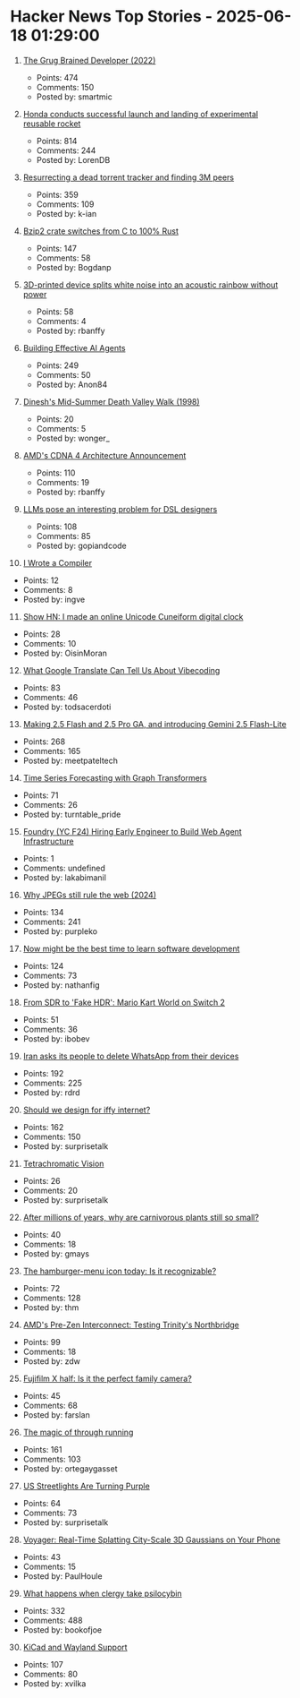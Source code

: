 # Hacker News Top Stories - 2025-06-18 01:29:00

1. [The Grug Brained Developer (2022)](https://grugbrain.dev/)
   - Points: 474
   - Comments: 150
   - Posted by: smartmic

2. [Honda conducts successful launch and landing of experimental reusable rocket](https://global.honda/en/topics/2025/c_2025-06-17ceng.html)
   - Points: 814
   - Comments: 244
   - Posted by: LorenDB

3. [Resurrecting a dead torrent tracker and finding 3M peers](https://kianbradley.com/2025/06/15/resurrecting-a-dead-tracker.html)
   - Points: 359
   - Comments: 109
   - Posted by: k-ian

4. [Bzip2 crate switches from C to 100% Rust](https://trifectatech.org/blog/bzip2-crate-switches-from-c-to-rust/)
   - Points: 147
   - Comments: 58
   - Posted by: Bogdanp

5. [3D-printed device splits white noise into an acoustic rainbow without power](https://phys.org/news/2025-06-3d-device-white-noise-acoustic.html)
   - Points: 58
   - Comments: 4
   - Posted by: rbanffy

6. [Building Effective AI Agents](https://www.anthropic.com/engineering/building-effective-agents)
   - Points: 249
   - Comments: 50
   - Posted by: Anon84

7. [Dinesh's Mid-Summer Death Valley Walk (1998)](https://dineshdesai.info/dv/photos.html)
   - Points: 20
   - Comments: 5
   - Posted by: wonger_

8. [AMD's CDNA 4 Architecture Announcement](https://chipsandcheese.com/p/amds-cdna-4-architecture-announcement)
   - Points: 110
   - Comments: 19
   - Posted by: rbanffy

9. [LLMs pose an interesting problem for DSL designers](https://kirancodes.me/posts/log-lang-design-llms.html)
   - Points: 108
   - Comments: 85
   - Posted by: gopiandcode

10. [I Wrote a Compiler](https://blog.singleton.io/posts/2021-01-31-i-wrote-a-compiler/)
   - Points: 12
   - Comments: 8
   - Posted by: ingve

11. [Show HN: I made an online Unicode Cuneiform digital clock](https://oisinmoran.com/sumertime)
   - Points: 28
   - Comments: 10
   - Posted by: OisinMoran

12. [What Google Translate Can Tell Us About Vibecoding](https://ingrids.space/posts/what-google-translate-can-tell-us-about-vibecoding/)
   - Points: 83
   - Comments: 46
   - Posted by: todsacerdoti

13. [Making 2.5 Flash and 2.5 Pro GA, and introducing Gemini 2.5 Flash-Lite](https://blog.google/products/gemini/gemini-2-5-model-family-expands/)
   - Points: 268
   - Comments: 165
   - Posted by: meetpateltech

14. [Time Series Forecasting with Graph Transformers](https://kumo.ai/research/time-series-forecasting/)
   - Points: 71
   - Comments: 26
   - Posted by: turntable_pride

15. [Foundry (YC F24) Hiring Early Engineer to Build Web Agent Infrastructure](https://www.ycombinator.com/companies/foundry/jobs/azAgJbN-foundry-software-engineer-new-grad-to-mid-level)
   - Points: 1
   - Comments: undefined
   - Posted by: lakabimanil

16. [Why JPEGs still rule the web (2024)](https://spectrum.ieee.org/jpeg-image-format-history)
   - Points: 134
   - Comments: 241
   - Posted by: purpleko

17. [Now might be the best time to learn software development](https://substack.com/home/post/p-165655726)
   - Points: 124
   - Comments: 73
   - Posted by: nathanfig

18. [From SDR to 'Fake HDR': Mario Kart World on Switch 2](https://www.alexandermejia.com/from-sdr-to-fake-hdr-mario-kart-world-on-switch-2-undermines-modern-display-potential/)
   - Points: 51
   - Comments: 36
   - Posted by: ibobev

19. [Iran asks its people to delete WhatsApp from their devices](https://apnews.com/article/iran-whatsapp-meta-israel-d9e6fe43280123c9963802e6f10ac8d1)
   - Points: 192
   - Comments: 225
   - Posted by: rdrd

20. [Should we design for iffy internet?](https://bytes.zone/posts/should-we-design-for-iffy-internet/)
   - Points: 162
   - Comments: 150
   - Posted by: surprisetalk

21. [Tetrachromatic Vision](https://www.bookofjoe.com/2025/05/my-entry-32.html)
   - Points: 26
   - Comments: 20
   - Posted by: surprisetalk

22. [After millions of years, why are carnivorous plants still so small?](https://www.smithsonianmag.com/articles/carnivorous-plants-have-been-trapping-animals-for-millions-of-years-so-why-have-they-never-grown-larger-180986708/)
   - Points: 40
   - Comments: 18
   - Posted by: gmays

23. [The hamburger-menu icon today: Is it recognizable?](https://www.nngroup.com/articles/hamburger-menu-icon-recognizability/)
   - Points: 72
   - Comments: 128
   - Posted by: thm

24. [AMD's Pre-Zen Interconnect: Testing Trinity's Northbridge](https://chipsandcheese.com/p/amds-pre-zen-interconnect-testing)
   - Points: 99
   - Comments: 18
   - Posted by: zdw

25. [Fujifilm X half: Is it the perfect family camera?](https://arslan.io/2025/06/14/fujifilm-x-half-is-it-the-perfect-family-camera/)
   - Points: 45
   - Comments: 68
   - Posted by: farslan

26. [The magic of through running](https://www.worksinprogress.news/p/the-magic-of-through-running)
   - Points: 161
   - Comments: 103
   - Posted by: ortegaygasset

27. [US Streetlights Are Turning Purple](https://www.scientificamerican.com/article/streetlights-are-mysteriously-turning-purple-heres-why/)
   - Points: 64
   - Comments: 73
   - Posted by: surprisetalk

28. [Voyager: Real-Time Splatting City-Scale 3D Gaussians on Your Phone](https://arxiv.org/abs/2506.02774)
   - Points: 43
   - Comments: 15
   - Posted by: PaulHoule

29. [What happens when clergy take psilocybin](https://nautil.us/clergy-blown-away-by-psilocybin-1217112/)
   - Points: 332
   - Comments: 488
   - Posted by: bookofjoe

30. [KiCad and Wayland Support](https://www.kicad.org/blog/2025/06/KiCad-and-Wayland-Support/)
   - Points: 107
   - Comments: 80
   - Posted by: xvilka

